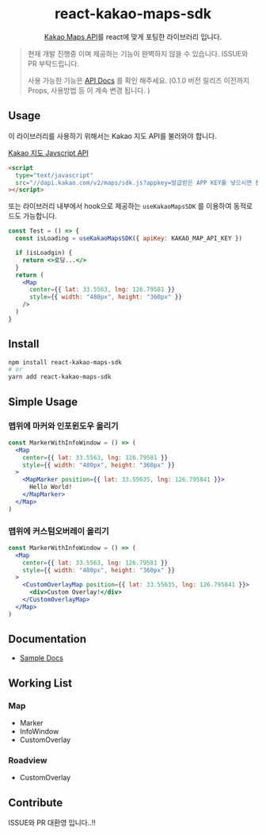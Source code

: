 <h1 align="center">react-kakao-maps-sdk</h1>

<p align="center"><a href="https://apis.map.kakao.com/" alt="kakao api">Kakao Maps API</a>를 react에 맞게 포팅한 라이브러리 입니다.</p>

> 현재 개발 진행중 이며 제공하는 기능이 완벽하지 않을 수 있습니다. ISSUE와 PR 부탁드립니다.
>
> 사용 가능한 기능은 [API Docs](https://react-kakao-maps-sdk.jaeseokim.dev/docs/) 를 확인 해주세요. (0.1.0 버전 릴리즈 이전까지 Props, 사용방법 등 이 계속 변경 됩니다. )

## Usage

이 라이브러리를 사용하기 위해서는 Kakao 지도 API를 불러와야 합니다.

[Kakao 지도 Javscript API](https://apis.map.kakao.com/web/guide/)

```html
<script
  type="text/javascript"
  src="//dapi.kakao.com/v2/maps/sdk.js?appkey=발급받은 APP KEY를 넣으시면 됩니다."
></script>
```

또는 라이브러리 내부에서 hook으로 제공하는 `useKakaoMapsSDK` 를 이용하여 동적로드도 가능합니다.

```jsx
const Test = () => {
  const isLoading = useKakaoMapsSDK({ apiKey: KAKAO_MAP_API_KEY })

  if (isLoadgin) {
    return <>로딩...</>
  }
  return (
    <Map
      center={{ lat: 33.5563, lng: 126.79581 }}
      style={{ width: "480px", height: "360px" }}
    />
  )
}
```

## Install

```bash
npm install react-kakao-maps-sdk
# or
yarn add react-kakao-maps-sdk
```

## Simple Usage

### 맵위에 마커와 인포윈도우 올리기

```jsx
const MarkerWithInfoWindow = () => (
  <Map
    center={{ lat: 33.5563, lng: 126.79581 }}
    style={{ width: "480px", height: "360px" }}
  >
    <MapMarker position={{ lat: 33.55635, lng: 126.795841 }}>
      Hello World!
    </MapMarker>
  </Map>
)
```

### 맵위에 커스텀오버레이 올리기

```jsx
const MarkerWithInfoWindow = () => (
  <Map
    center={{ lat: 33.5563, lng: 126.79581 }}
    style={{ width: "480px", height: "360px" }}
  >
    <CustomOverlayMap position={{ lat: 33.55635, lng: 126.795841 }}>
      <div>Custom Overlay!</div>
    </CustomOverlayMap>
  </Map>
)
```

## Documentation

- [Sample Docs](https://react-kakao-maps-sdk.jaeseokim.dev/docs/)

## Working List

### Map

- Marker
- InfoWindow
- CustomOverlay

### Roadview

- CustomOverlay

## Contribute

ISSUE와 PR 대환영 입니다..!!
